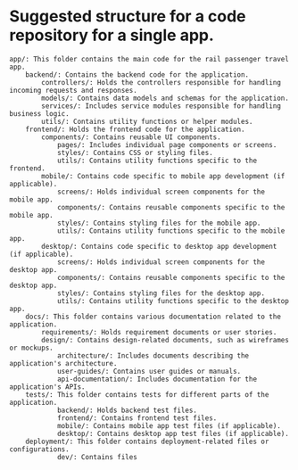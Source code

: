# Suggested structure for a code repository for a single app.
    app/: This folder contains the main code for the rail passenger travel app.
        backend/: Contains the backend code for the application.
            controllers/: Holds the controllers responsible for handling incoming requests and responses.
            models/: Contains data models and schemas for the application.
            services/: Includes service modules responsible for handling business logic.
            utils/: Contains utility functions or helper modules.
        frontend/: Holds the frontend code for the application.
            components/: Contains reusable UI components.
                pages/: Includes individual page components or screens.
                styles/: Contains CSS or styling files.
                utils/: Contains utility functions specific to the frontend.
            mobile/: Contains code specific to mobile app development (if applicable).
                screens/: Holds individual screen components for the mobile app.
                components/: Contains reusable components specific to the mobile app.
                styles/: Contains styling files for the mobile app.
                utils/: Contains utility functions specific to the mobile app.
            desktop/: Contains code specific to desktop app development (if applicable).
                screens/: Holds individual screen components for the desktop app.
                components/: Contains reusable components specific to the desktop app.
                styles/: Contains styling files for the desktop app.
                utils/: Contains utility functions specific to the desktop app.
        docs/: This folder contains various documentation related to the application.
            requirements/: Holds requirement documents or user stories.
            design/: Contains design-related documents, such as wireframes or mockups.
                architecture/: Includes documents describing the application's architecture.
                user-guides/: Contains user guides or manuals.
                api-documentation/: Includes documentation for the application's APIs.
        tests/: This folder contains tests for different parts of the application.
                backend/: Holds backend test files.
                frontend/: Contains frontend test files.
                mobile/: Contains mobile app test files (if applicable).
                desktop/: Contains desktop app test files (if applicable).
        deployment/: This folder contains deployment-related files or configurations.
                dev/: Contains files


